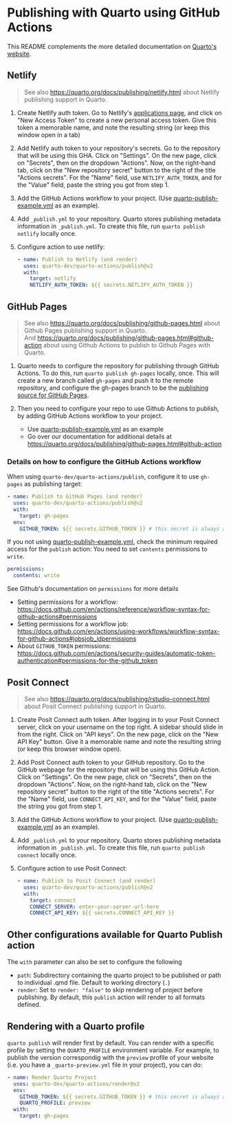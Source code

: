 
# Publishing with Quarto using GitHub Actions

This README complements the more detailed documentation on [Quarto's website](https://quarto.org/docs/publishing/).

## Netlify 

> See also <https://quarto.org/docs/publishing/netlify.html> about Netlify publishing support in Quarto.

1. Create Netlify auth token. Go to Netlify's [applications page](https://app.netlify.com/user/applications), and click on "New Access Token" to create a new personal access token.
Give this token a memorable name, and note the resulting string (or keep this window open in a tab)

2. Add Netlify auth token to your repository's secrets. Go to the repository that will be using this GHA. Click on "Settings". On the new page, click on "Secrets", then on the dropdown "Actions". Now, on the right-hand tab, click on the "New repository secret" button to the right of the title "Actions secrets". For the "Name" field, use `NETLIFY_AUTH_TOKEN`, and for the "Value" field, paste the string you got from step 1.

3. Add the GitHub Actions workflow to your project. (Use [quarto-publish-example.yml](../examples/quarto-publish-example.yml) as an example).

4. Add `_publish.yml` to your repository. Quarto stores publishing metadata information in `_publish.yml`. To create this file, run `quarto publish netlify` locally once.

5. Configure action to use netlify:
   
   ```yaml
   - name: Publish to Netlify (and render)
     uses: quarto-dev/quarto-actions/publish@v2
     with:
       target: netlify
       NETLIFY_AUTH_TOKEN: ${{ secrets.NETLIFY_AUTH_TOKEN }}
   ```

## GitHub Pages

> See also <https://quarto.org/docs/publishing/github-pages.html> about Github Pages publishing support in Quarto.  
> And <https://quarto.org/docs/publishing/github-pages.html#github-action> about using Github Actions to publish to Github Pages with Quarto.

1. Quarto needs to configure the repository for publishing through GitHub Actions. To do this, run `quarto publish gh-pages` locally, once. This will create a new branch called `gh-pages` and push it to the remote repository, and configure the gh-pages branch to be the [publishing source for GitHub Pages](https://quarto.org/docs/publishing/github-pages.html#source-branch).

2. Then you need to configure your repo to use Github Actions to publish, by adding GitHub Actions workflow to your project.
   - Use [quarto-publish-example.yml](../examples/quarto-publish-example.yml) as an example
   - Go over our documentation for additional details at <https://quarto.org/docs/publishing/github-pages.html#github-action>

### Details on how to configure the GitHub Actions workflow

When using `quarto-dev/quarto-actions/publish`, configure it to use `gh-pages` as publishing target:

```yaml
- name: Publish to GitHub Pages (and render)
  uses: quarto-dev/quarto-actions/publish@v2
  with:
    target: gh-pages
  env:
    GITHUB_TOKEN: ${{ secrets.GITHUB_TOKEN }} # this secret is always available for github actions
```

If you not using [quarto-publish-example.yml](../examples/quarto-publish-example.yml), check the minimum required access for the `publish` action: You need to set `contents` permissions to `write`.

```yaml
permissions:
  contents: write
```

See Github's documentation on `permissions` for more details
- Setting permissions for a workflow: https://docs.github.com/en/actions/reference/workflow-syntax-for-github-actions#permissions
- Setting permissions for a workflow job: https://docs.github.com/en/actions/using-workflows/workflow-syntax-for-github-actions#jobsjob_idpermissions
- About `GITHUB_TOKEN` permissions: https://docs.github.com/en/actions/security-guides/automatic-token-authentication#permissions-for-the-github_token


## Posit Connect

> See also <https://quarto.org/docs/publishing/rstudio-connect.html> about Posit Connect publishing support in Quarto.  

1. Create Posit Connect auth token.  After logging in to your Posit Connect server, click on your username on the top right. A sidebar should slide in from the right. Click on "API keys". On the new page, click on the "New API Key" button. Give it a memorable name and note the resulting string (or keep this browser window open).

2. Add Posit Connect auth token to your GitHub repository. Go to the GitHub webpage for the repository that will be using this GitHub Action. Click on "Settings". On the new page, click on "Secrets", then on the dropdown "Actions". Now, on the right-hand tab, click on the "New repository secret" button to the right of the title "Actions secrets". For the "Name" field, use `CONNECT_API_KEY`, and for the "Value" field, paste the string you got from step 1.

3. Add the GitHub Actions workflow to your project. (Use [quarto-publish-example.yml](../examples/quarto-publish-example.yml) as an example).

4. Add `_publish.yml` to your repository. Quarto stores publishing metadata information in `_publish.yml`. To create this file, run `quarto publish connect` locally once.

5. Configure action to use Posit Connect:

   ```yaml
   - name: Publish to Posit Connect (and render)
     uses: quarto-dev/quarto-actions/publish@v2
     with:
       target: connect
       CONNECT_SERVER: enter-your-server-url-here
       CONNECT_API_KEY: ${{ secrets.CONNECT_API_KEY }} 
   ```

## Other configurations available for Quarto Publish action

The `with` parameter can also be set to configure the following

* `path`: Subdirectory containing the quarto project to be published or path to individual .qmd file. Default to working directory (`.`)
* `render`: Set to `render: "false"` to skip rendering of project before publishing. By default, this `publish` action will render to all formats defined.

## Rendering with a Quarto profile

`quarto publish` will render first by default. You can render with a specific profile by setting the `QUARTO_PROFILE` environment variable. For example, to publish the version correspondig with the `preview` profile of your website (i.e. you have a `_quarto-preview.yml` file in your project), you can do:

```yaml
- name: Render Quarto Project
  uses: quarto-dev/quarto-actions/render@v2
  env:
    GITHUB_TOKEN: ${{ secrets.GITHUB_TOKEN }} # this secret is always available for github actions
    QUARTO_PROFILE: preview
  with:
    target: gh-pages
```